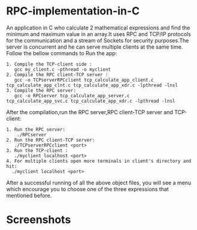 # RPC-implementation-in-C
An application in C who calculate 2 mathematical expressions and find the minimum and maximum value in an array.It uses RPC and TCP/IP protocols for the communication and a stream of Sockets for security purposes.The server is concurrent and he can serve multiple clients at the same time.
  Follow the bellow commands to Run the app:
```
1. Compile the TCP-client side : 
   gcc my_client.c -pthread -o myclient
2. Compile the RPC client-TCP server :
   gcc -o TCPserverRPCclient tcp_calculate_app_client.c tcp_calculate_app_clnt.c tcp_calculate_app_xdr.c -lpthread -lnsl
3. Compile the RPC server:
   gcc -o RPCserver tcp_calculate_app_server.c  tcp_calculate_app_svc.c tcp_calculate_app_xdr.c -lpthread -lnsl
```
 After the compilation,run the RPC server,RPC client-TCP server and TCP-client:
```
1. Run the RPC server: 
    ./RPCserver
2. Run the RPC client-TCP server:
   ./TCPserverRPCclient <port>
3. Run the TCP-client :
   ./myclient localhost <port>
4. For multiple clients open more terminals in client's directory and hit:
  ./myclient localhost <port>
  ```

After a successful running of all the above object files, you will see a menu which encourage you to choose one of the three expressions that mentioned before.

<h1>Screenshots</h1>

